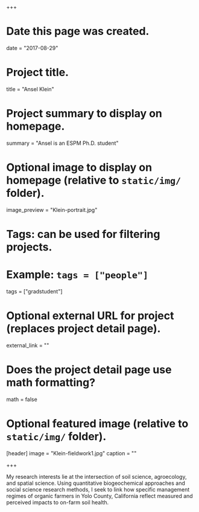+++
# Date this page was created.
date = "2017-08-29"

# Project title.
title = "Ansel Klein"

# Project summary to display on homepage.
summary = "Ansel is an ESPM Ph.D. student"

# Optional image to display on homepage (relative to `static/img/` folder).
image_preview = "Klein-portrait.jpg"

# Tags: can be used for filtering projects.
# Example: `tags = ["people"]`
tags = ["gradstudent"]

# Optional external URL for project (replaces project detail page).
external_link = ""

# Does the project detail page use math formatting?
math = false

# Optional featured image (relative to `static/img/` folder).
[header]
image = "Klein-fieldwork1.jpg"
caption = ""

+++

My research interests lie at the intersection of soil science, agroecology, and spatial science.
Using quantitative biogeochemical approaches and social science research methods, I seek to
link how specific management regimes of organic farmers in Yolo County, California reflect measured and
perceived impacts to on-farm soil health.
